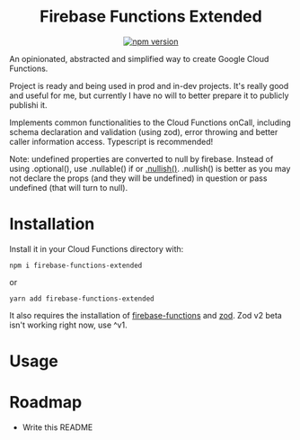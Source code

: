 <div align="center">

# Firebase Functions Extended

[![npm version](https://badge.fury.io/js/firebase-functions-extended.svg)](https://www.npmjs.com/package/firebase-functions-extended)

</div>

An opinionated, abstracted and simplified way to create Google Cloud Functions.

Project is ready and being used in prod and in-dev projects. It's really good and useful for me, but currently I have no will to better prepare it to publicly publishi it.

Implements common functionalities to the Cloud Functions onCall, including schema declaration and validation (using zod), error throwing and better caller information access. Typescript is recommended!

Note: undefined properties are converted to null by firebase. Instead of using .optional(), use .nullable() if or [.nullish()](https://github.com/colinhacks/zod#nullish). .nullish() is better as you may not declare the props (and they will be undefined) in question or pass undefined (that will turn to null).

# Installation

Install it in your Cloud Functions directory with:

`npm i firebase-functions-extended`

or

`yarn add firebase-functions-extended`

It also requires the installation of [firebase-functions](https://github.com/firebase/firebase-functions) and [zod](https://github.com/vriad/zod). Zod v2 beta isn't working right now, use ^v1.

# Usage

# Roadmap

* Write this README
